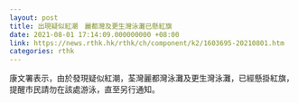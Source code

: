 ```yaml
---
layout: post
title: 出現疑似紅潮　麗都灣及更生灣泳灘已懸紅旗
date: 2021-08-01 17:14:09.000000000 +08:00
link: https://news.rthk.hk/rthk/ch/component/k2/1603695-20210801.htm
categories: rthk
---
```


康文署表示，由於發現疑似紅潮，荃灣麗都灣泳灘及更生灣泳灘，已經懸掛紅旗，提醒市民請勿在該處游泳，直至另行通知。
